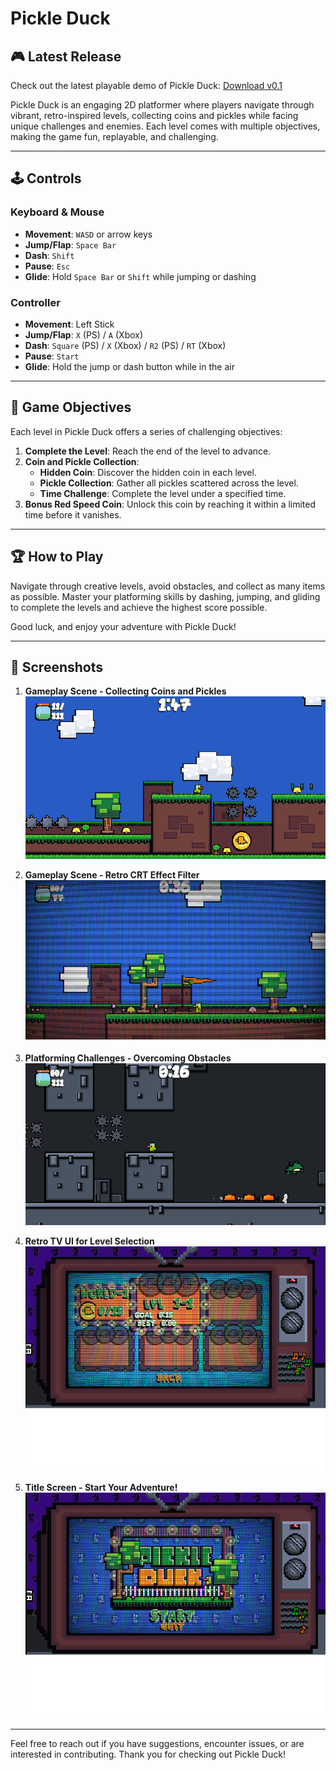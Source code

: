 # Pickle Duck

## 🎮 Latest Release
Check out the latest playable demo of Pickle Duck: [Download v0.1](https://github.com/ptessieri/Pickle-Duck/releases)

Pickle Duck is an engaging 2D platformer where players navigate through vibrant, retro-inspired levels, collecting coins and pickles while facing unique challenges and enemies. Each level comes with multiple objectives, making the game fun, replayable, and challenging.

---

## 🕹️ Controls

### Keyboard & Mouse
- **Movement**: `WASD` or arrow keys
- **Jump/Flap**: `Space Bar`
- **Dash**: `Shift`
- **Pause**: `Esc`
- **Glide**: Hold `Space Bar` or `Shift` while jumping or dashing

### Controller
- **Movement**: Left Stick
- **Jump/Flap**: `X` (PS) / `A` (Xbox)
- **Dash**: `Square` (PS) / `X` (Xbox) / `R2` (PS) / `RT` (Xbox)
- **Pause**: `Start`
- **Glide**: Hold the jump or dash button while in the air

---

## 🎯 Game Objectives

Each level in Pickle Duck offers a series of challenging objectives:
1. **Complete the Level**: Reach the end of the level to advance.
2. **Coin and Pickle Collection**:
   - **Hidden Coin**: Discover the hidden coin in each level.
   - **Pickle Collection**: Gather all pickles scattered across the level.
   - **Time Challenge**: Complete the level under a specified time.
3. **Bonus Red Speed Coin**: Unlock this coin by reaching it within a limited time before it vanishes.

---

## 🏆 How to Play

Navigate through creative levels, avoid obstacles, and collect as many items as possible. Master your platforming skills by dashing, jumping, and gliding to complete the levels and achieve the highest score possible.

Good luck, and enjoy your adventure with Pickle Duck!

---

## 📸 Screenshots

1. **Gameplay Scene - Collecting Coins and Pickles**
   ![Gameplay Scene](https://github.com/ptessieri/Pickle-Duck/blob/main/PickleDuck%20Gameplay3Resized2.png?raw=true)

2. **Gameplay Scene - Retro CRT Effect Filter**
   ![World Selection](https://github.com/ptessieri/Pickle-Duck/blob/main/PickleDuck%20GameplayRetroResized2.png?raw=true)

3. **Platforming Challenges - Overcoming Obstacles**
   ![Platforming Challenges](https://github.com/ptessieri/Pickle-Duck/blob/main/PickleDuck%20Cave2%20Gameplay.png?raw=true)

4. **Retro TV UI for Level Selection**
   ![Level Selection](https://github.com/ptessieri/Pickle-Duck/blob/main/PickleDuckLevelSelectRevised.png?raw=true)

5. **Title Screen - Start Your Adventure!**
   ![Title Screen](https://github.com/ptessieri/Pickle-Duck/blob/main/PickleDuckTitleResized.png?raw=true)

---

Feel free to reach out if you have suggestions, encounter issues, or are interested in contributing. Thank you for checking out Pickle Duck!

